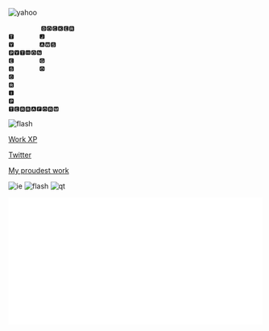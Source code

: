 ![yahoo](https://www.webdesignmuseum.org/uploaded/exhibitions/web-banners-in-the-90s/yahoo-pager-1998.gif) 

```                  
         🅳🅾🅲🅺🅴🆁
🆃       🅹       
🆈       🅰🆆🆂    
🅿🆈🆃🅷🅾🅽       
🅴       🅶       
🆂       🅾       
🅲                
🆁  
🅸  
🅿  
🆃🅴🆁🆁🅰🅵🅾🆁🅼 
```

![flash](https://www.webdesignmuseum.org/uploaded/exhibitions/web-banners-in-the-90s/macromedia-flash-3-1998.gif)

[Work XP](http://tailored.hu/alex_szabo_cv_en_terminal.pdf)

[Twitter](https://twitter.com/itsyourmatealex)

[My proudest work](https://blocked.lol/)


![ie](https://www.webdesignmuseum.org/uploaded/exhibitions/web-banners-in-the-90s/internet-explorer-1996.gif) ![flash](https://www.webdesignmuseum.org/uploaded/exhibitions/web-banners-in-the-90s/get-flash-player-1996.gif) ![qt](https://www.webdesignmuseum.org/uploaded/exhibitions/web-banners-in-the-90s/quicktime-4-0-2000.gif)

![](lol.svg)

